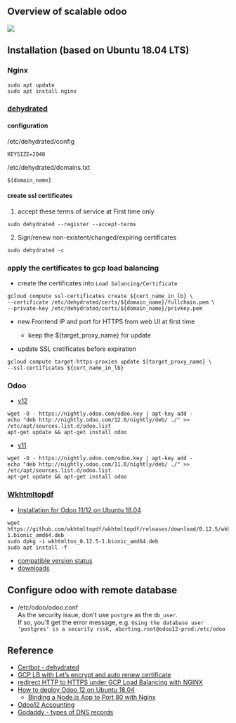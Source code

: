 ## Overview of scalable odoo
![](https://drive.google.com/uc?id=1HIilc_Xnc_ct7msmaO6sfdbTZduAX_hN)

## Installation (based on Ubuntu 18.04 LTS)
### Nginx
```
sudo apt update
sudo apt install nginx
```

### [dehydrated](https://wiki.gslin.org/wiki/Dehydrated) 
#### configuration
/etc/dehydrated/config
```
KEYSIZE=2048
```

/etc/dehydrated/domains.txt
```
${domain_name}
```

#### create ssl certificates
1. accept these terms of service at First time only
```
sudo dehydrated --register --accept-terms
```

2. Sign/renew non-existent/changed/expiring certificates
```
sudo dehydrated -c
```

### apply the certificates to gcp load balancing 
* create the certificates into `Load balancing/Certificate` 
```
gcloud compute ssl-certificates create ${cert_name_in_lb} \
--certificate /etc/dehydrated/certs/${domain_name}/fullchain.pem \
--private-key /etc/dehydrated/certs/${domain_name}/privkey.pem
```
* new Frontend IP and port for HTTPS from web UI at first time
  * keep the ${target_proxy_name} for update

* update SSL cretificates before expiration
```
gcloud compute target-https-proxies update ${target_proxy_name} \
--ssl-certificates ${cert_name_in_lb}
```

### Odoo
* [v12](https://www.odoo.com/documentation/12.0/setup/install.html#repository)
```
wget -O - https://nightly.odoo.com/odoo.key | apt-key add -
echo "deb http://nightly.odoo.com/12.0/nightly/deb/ ./" >> /etc/apt/sources.list.d/odoo.list
apt-get update && apt-get install odoo
```

* [v11](https://www.odoo.com/documentation/11.0/setup/install.html#repository)
```
wget -O - https://nightly.odoo.com/odoo.key | apt-key add -
echo "deb http://nightly.odoo.com/11.0/nightly/deb/ ./" >> /etc/apt/sources.list.d/odoo.list
apt-get update && apt-get install odoo
```

### [Wkhtmltopdf](https://wkhtmltopdf.org/index.html)
* [Installation for Odoo 11/12 on Ubuntu 18.04](https://medium.com/@hendrasj/install-odoo-12-and-wkhtmltopdf-on-ubuntu-18-04-or-debian-9-160c2e10f123#8fae)
```
wget https://github.com/wkhtmltopdf/wkhtmltopdf/releases/download/0.12.5/wkhtmltox_0.12.5-1.bionic_amd64.deb
sudo dpkg -i wkhtmltox_0.12.5-1.bionic_amd64.deb
sudo apt install -f
```
* [compatible version status](https://github.com/odoo/odoo/wiki/Wkhtmltopdf)
* [downloads](https://wkhtmltopdf.org/downloads.html)

## Configure odoo with remote database
* /etc/odoo/odoo.conf  
  As the security issue, don't use `postgre` as the `db_user`.  
  If so, you'll get the error message, e.g. `Using the database user 'postgres' is a security risk, aborting.root@odoo12-prod:/etc/odoo`

## Reference
* [Certbot - dehydrated](https://github.com/lukas2511/dehydrated)
* [GCP LB with Let’s encrypt and auto renew certificate](https://blog.gcp.expert/gcp-letsencrypt-ssl)
* [redirect HTTP to HTTPS under GCP Load Balancing with NGINX](https://serverfault.com/questions/862725/how-can-you-redirect-http-to-https-gcp-load-balancing#answers-header)
* [How to deploy Odoo 12 on Ubuntu 18.04](https://linuxize.com/post/how-to-deploy-odoo-12-on-ubuntu-18-04/)
  * [Binding a Node.js App to Port 80 with Nginx](https://eladnava.com/binding-nodejs-port-80-using-nginx/)
* [Odoo12 Accounting](https://richsoda.com/blog/odoo-1/post/odoo-12-4?fbclid=IwAR1IupXnkadSyA2cOaZn7cPBRhPdd1ob7MixyOfYzmuJpHRZLAnB81_Brw0)
* [Godaddy - types of DNS records](https://www.godaddy.com/garage/dns-records-a-beginners-guide/)

